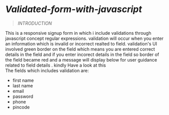 # ***Validated-form-with-javascript***
> *INTRODUCTION*

This is a responsive signup form in which i include validations through javascript concept regular expressions. validation will occur when you enter an information which is invalid or incorrect realted to field.
validation's UI involved green border on the field which means you are entered correct details in the field and if you enter incorect details in the field so border of the field became red and a message will display below for user guidance related to field details . kindly Have a look at this  
The fields which includes validation are:
- first name
- last name
- email
- password
- phone 
- pincode
